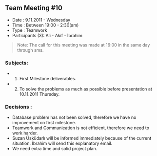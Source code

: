## Team Meeting #10 ##
  * Date : 9.11.2011 - Wednesday
  * Time : Between 19:00 - 2:30(am)
  * Type : Teamwork
  * Participants (3): Ali - Akif - İbrahim

> Note: The call for this meeting was made at 16:00 in the same day through sms.

### Subjects: ###
  * 1. First Milestone deliverables.
  * 2. To solve the problems as much as possible before presentation at 10.11.2011 Thursday.

### Decisions : ###
  * Database problem has not been solved, therefore we have no improvement on first milestone.
  * Teamwork and Communication is not efficient, therefore we need to work harder.
  * Suzan Üsküdarlı will be informed immediately because of the current situation. İbrahim will send this explanatory email.
  * We need extra time and solid project plan.